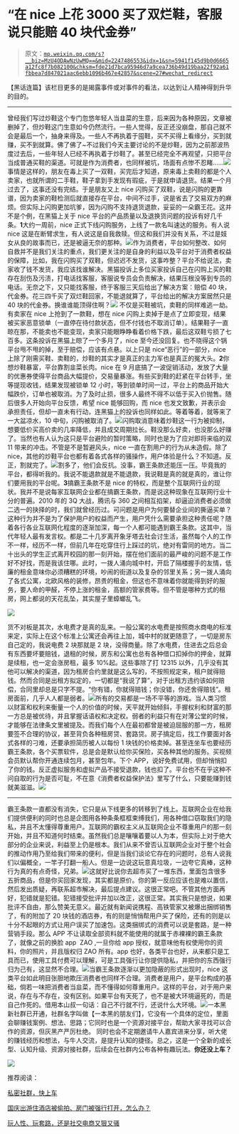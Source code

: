 # “在 nice 上花 3000 买了双烂鞋，客服说只能赔 40 块代金券”

> 原文：[`mp.weixin.qq.com/s?__biz=MzU4ODAwNzUwMQ==&mid=2247486553&idx=1&sn=5941f145d9b0d6665a12fc8f7b082100&chksm=fde21d7bca95946d7a9cea736b49d19baa22f92a61fbbea7d847021aac6ebb1096b467e42857&scene=27#wechat_redirect`](http://mp.weixin.qq.com/s?__biz=MzU4ODAwNzUwMQ==&mid=2247486553&idx=1&sn=5941f145d9b0d6665a12fc8f7b082100&chksm=fde21d7bca95946d7a9cea736b49d19baa22f92a61fbbea7d847021aac6ebb1096b467e42857&scene=27#wechat_redirect)

【黑话连篇】该栏目更多的是揭露事件或对事件的看法，以达到让人精神得到升华的目的。

* * *

曾经我们写过炒鞋这个专门忽悠年轻人当韭菜的生意，后来因为各种原因，文章被删掉了，但炒鞋这门生意如今仍然流行。一些人觉得，反正还没崩盘，那自己就不会是最后一个，抽身来得及。一些人不再执着于囤鞋，买不买得上看缘分，买到就赚，买不到就算。佛了佛了~不过我们今天主要讨论的不是炒鞋，因为之前那波热度过去后，一些年轻人已经不再执着于炒鞋了。甚至已经完全不再观望，只把平台当成普通买鞋的渠道。可就是作为消费者，也同样被坑，场面有点惨不忍睹......![](img/48c811bfc690c189b9d323c594297dac.jpg)事情是这样的，朋友在毒上买了一双鞋，买完后才知道，原来毒上卖鞋的都是个人卖家，也就所谓的二手鞋，鞋子拿到手发现有瑕疵，于是就申请退货。结果一个月过去了，这事还没有完结。于是朋友又上 nice 闪购买了双鞋，说是闪购的更靠谱，因为卖家的鞋检测后就直接存在平台，中间不过手，说是省去了交易双方的麻烦。但实际上闪购更加坑爹，因为闪购不支持退货退款，妥妥的一朵霸王花。这并不是个例，在黑猫上关于 nice 平台的产品质量以及退换货问题的投诉有好几千条。**1**大约一周前，nice 正式下线闪购服务，上线了一款名叫速达的服务。有人说 nice 这是在断臂求生，有人说这是自我救赎。但这和我们并没有关系，不过是妓女从良的故事而已，还是被逼无奈的那种。![](img/296dcb73b811c68e1eb99fd33f6bd6a4.jpg)作为消费者，平台如何整改、如何自救并不是我们关注的重点，我们更关注的是自身的利益以及平台对于消费者权益的保障，比如，我在闪购买了双鞋，但迟迟不发货，这事咋整？平台不给说法，卖家收了钱不发货，我应该找谁解决。黑猫投诉上多位买家投诉自己在闪购上买的鞋存在刮伤及污渍，打电话找客服，客服说专员会负责解决，结果压根没等到专员的电话。无奈之下，又只能找客服，终于客服三天后给出了解决方案：赔偿 40 块，代金券。花三四千买了双烂鞋回家，不能退就算了，平台给出的解决方案居然只是 40 块的代金券。换谁谁能顶得住啊？![](img/e371461f3aceb81c07b481a0d447a257.jpg)
不仅是买鞋被坑，卖鞋的同样难逃一劫。有卖家在 nice 上抢到了一款鞋，想在 nice 闪购上卖掉于是点了立即变现，结果被买家恶意锁单（一直停在待付款状态，但不付钱也不取消订单）。结果鞋子一直晾在那，不能卖也不能变现，卖家只能眼睁睁看着价格下跌，最后这双鞋亏损了七百多。这条投诉在黑猫上晾了一个多月了，nice 至今还没回复。也不晓得这个锅平台甩不甩的掉，至于赔偿，应该有点悬。以上只是 nice“恶行”的一部分，nice 上除了刚需买鞋、卖鞋的，炒鞋的其实才是真正的主力军也是真正的冤大头。**2**你想炒鞋暴富，平台靠割韭菜长肉。nice 在 9 月底搞了一波促销活动，发放了大量的优惠券使得平台商品大幅提价，交易量暴涨。有些买到鞋的赶紧在平台转手，坐等提现收钱，结果发现被锁单 12 小时，等到锁单时间一过，平台上的商品开始大幅跌价，订单也被取消。为了及时止损，很多人最终不得不以低于买入价抛售。随后很多人开始向平台反馈，希望 nice 能够回购，而 nice 也发文致歉，并表示会承担责任，但却一直未有行动，连黑猫上的投诉也同样如此。等着等着，就等来了一大盆凉水，10 中旬，闪购被取消了。![](img/86fbd5d48091b7a10a0f3f1bc736785b.jpg)闪购取消意味着炒鞋这一行为被抑制，想要低价买高价卖的几率降低，并且成交周期拉长。鞋没那么好卖，也没那么好赚了。当然也有人认为这只是平台避险的暂时策略，同时也是为了应对即将来临的双 11 带来的冲击。不管是不是暂避风头，nice 一直在割用户的行为从未造假。除了 nice，其他的炒鞋平台也都有着各式各样的骚操作，用户体验是什么？不知道。反正，割就完了。![](img/fb22dbf2837fbd151acea3e971fe40e2.jpg)割多了，他们会反抗。没事，霸王条款还能压一压。毕竟我的平台，都得听我的。我说不能退款就是不能退款，我说鞋是真的就是真的，谁让你们要用我的平台呢。**3**搞霸王条款不是 nice 的特权，而是整个互联网行业的现状。我并不是说每家互联网企业都在搞霸王条款，而是说这种现象在互联网行业十分的普遍。2010 年的 3Q 大战，腾讯与 360 之间相互掐架，却逼迫消费者必须做二选一的抉择的时，我们就曾经历过。可问题是用户为何要替企业间的撕逼买单？这种行为并不是为了保护用户的权益而产生，用户凭什么需要承担这种责任呢？随着各行各业互联网化程度的逐渐加深，每一个人都可能遇到霸王条款。这其中，当代年轻人最有发言权。都是二十几岁离开象牙塔去社会讨生活，虽然每个人的工作不一样，经历不一样，但前几年在吃穿住行上踩过的坑，绝对有雷同的地方。当二十出头的学生正式离开校园的那一刻开始，摆在他们面前的最严峻的问题不是工作好不好找，而是我该住哪。此时，一拨人涌向城中村，开启了隔楼握手的友情，低廉的租金意味你必须糟糕的环境，吵闹的街道以及复杂的邻里关系；另一拨人涌向了各式公寓，北欧风格的装修，昂贵的租金，但这也不意味着你就能得到好的服务，要人命的甲醛，不停上涨的租金，高额的管家费等。但不管是哪种方式的租房，网上都说的天花乱坠，其实屋子里蟑螂乱飞。

![](img/1323f850dfbb217c93710e011b4f9ac1.jpg)

货不对板是其次，水电费才是真的乱来。一般公寓的水电费是按照商水商电的标准来定，实际上在这个标准上公寓还会再往上加，城中村的就更随意了，一切是房东自己定的，我说电费 2 块那就是 2 块，没得商量。除了水电费，住进去之后总会有东西要坏要赔钱，退租的时候，房东和公寓也总有各种借口扣掉你的押金，就算是续租，也一定会涨房租，最多 10%起。这些事除了打 12315 以外，几乎没有其他可以解决的渠道，因为租房合约里就是这么写的，不按照规定来，租户就得赔钱。然而合同是出租方拟定的，一切都是“我说了算”，对于出租方违约该如何赔偿，合同里却总是只字不提。“你有错，你就得赔钱；你没错，你还舍得赔钱”。租房面前，几乎人人都是弱者。![](img/66939e593be3a927219f56b8976e87ae.jpg)所有的交易都是一场不平等的游戏。当人类习惯以财富和权利来衡量一个人的价值的时候，天平就开始倾斜，手握权利和财富的那一方总是被优待，并且掌握话语权和决定权。弱者的利益只有在对薄公堂的时候，才能够在法律条文里被提及。而我们每个人在最初都曾是被迫屈服的那一方，租房要签不合理的协议，甚至背负各种租房贷、套路贷。房子搞定后，找工作要面对各式各样的刁难，还要承担简历被人以每份 1 块钱的价格卖掉。甚至连坐车也要经历霸王条款，各个买票软件，总是会是默认给你买保险，买各种其他的服务。买视频会员默认帮你开通连续包月，甚至包年。下个 APP，说好免费试用，但却悄悄扣了你的钱。反正虚拟服务和虚拟产品不接受退款，钱也扣了。平台也不在乎这种不问自取的行为是否可耻，不在意《消费者权益保护法》里写了什么，只要能赚到钱就美滋滋。![](img/63b899fd5d69a2e4d68c4d65050764b8.jpg)

* * *

霸王条款一直都没有消失，它只是从下线更多的转移到了线上。互联网企业在给我们提供便利的同时也总是企图用各种条条框框束缚我们，用各种借口窃取我们的隐私，并且不太懂得尊重用户。互联网的霸权主义从互联网企业不尊重用户的那一刻开始，并且不知道何时结束。虽然我们总是嚷嚷着要以人为本，但实际上对于绝大部分的企业来说，利益至上仍是根本。我们从来不曾否认互联网企业对于整个社会的推动作用乃至给我们带来的便利，但是当我们谈论它存在的问题时，总有人说我们以偏概全，一竿子打翻一船人。但是一边说这玩意真垃圾，一边夸它真棒，这种行为真的有点奇怪，兄弟。![](img/b50ef341881350bbc455e3808b6193d7.jpg)这就好比说你去超市买了一堆东西，里面包含很多五折商品，但是你买回家发现，其实都是原价。你的第一反应应该也是难以置信，然后发出质疑，再联系超市解决，最后提点建议。这很正常吧。不管其他方面再好，犯错就是犯错。犯错接受批评并加以改正，这很正常。其实我只是想说，如果批评不自由，那么赞美无意义。最近就有新闻说携程、高铁管家又被爆出捆绑销售了，有的附加了 20 块钱的酒店券，有的则是悄悄帮用户买了保险，还有的则是以十分不起眼的方式让用户误买了加速包。这类捆绑式的消费可以说是套路，是一种营销手段。那么 APP 不让读取全部资料就不能使用的就属于赤裸裸的霸王条款了，就像之前的换脸 app  ZAO ,一旦你给 app 授权，就意味他有权使用你的资料，你的照片，并且版权归 ZAO 所有。app 也好，各类平台也好，从来都只是工具而已，使用工具付费可以理解，可是工具强行让你提供隐私，并把你的东西强行归为己有，这显然不合理。![](img/67ba1b82a0b0d29e4a1e57733f686e1b.jpg)当霸王条款逐渐以更加隐蔽的形式出现时，nice 这类平台如此明目张胆地欺压消费者也同样不合理。消费者是用户，是平台构成的基础，倘若一味把消费者当韭菜，而不懂得如何尊重用户。这样的平台，对于用户来说，存在与不存在，没有区别。如果平台有天死了，也不是被大环境逼死的，而是自己作死的。借用本山叔一句话：自己不行就不行，还说什么大环境。![](img/624abd6adc969d304903da6a3ac139f5.jpg)一本黑新社群已开通，社群名字叫做【一本黑的朋友们】，它没有一个具体的定位，里面会聊赚钱案例、想法、思路；它同时也是一个资源对接平台，帮助大家寻找可以合作的资源，但灰黑产严厉杜绝。
同时也会不定期邀请牛人嘉宾进来分享，听大佬的赚钱经历和想法，与牛人交流，是提升认知的捷径。总之，这是一个全新的成长型、认知升级、资源对接社群，后续会在社群内公布各种有趣玩法。**你还没上车？**

![](img/3369a585bf28a90b715f0ba31e98cc63.jpg)

推荐阅读：

[私密社群，快上车](http://mp.weixin.qq.com/s?__biz=MzU4ODAwNzUwMQ==&mid=2247486383&idx=2&sn=0821d0bff33285d235b2e1b9af9a9e27&chksm=fde21a8dca95939b496421a2177f83d8022e5a25ce95ea8b2929b17b26fe95aeb5ca902b722a&scene=21#wechat_redirect) 

[国庆出游住酒店被偷拍、房门被强行打开，怎么办？](http://mp.weixin.qq.com/s?__biz=MzU4ODAwNzUwMQ==&mid=2247486399&idx=1&sn=54fc1787c019cad282ebc313971993bc&chksm=fde21a9dca95938ba93690487a435e85c548902b209f80ffc4718275c17605cec48812a1da9f&scene=21#wechat_redirect) 

[玩人性、玩套路，还是社交电商又狠又骚](http://mp.weixin.qq.com/s?__biz=MzU4ODAwNzUwMQ==&mid=2247486418&idx=1&sn=f32d8db5d6b33a5d2697bb4c83aa0baa&chksm=fde21af0ca9593e6d8aae5f5dad4b2dc373f59655edaac05ca67761587bd67cd513c858ff56c&scene=21#wechat_redirect)